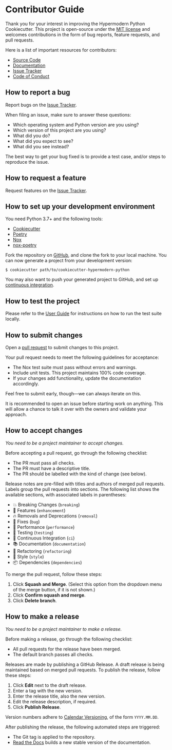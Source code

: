 # Contributor Guide

Thank you for your interest in improving the Hypermodern Python Cookiecutter.
This project is open-source under the [MIT license] and
welcomes contributions in the form of bug reports, feature requests, and pull requests.

Here is a list of important resources for contributors:

- [Source Code]
- [Documentation]
- [Issue Tracker]
- [Code of Conduct]

## How to report a bug

Report bugs on the [Issue Tracker].

When filing an issue, make sure to answer these questions:

- Which operating system and Python version are you using?
- Which version of this project are you using?
- What did you do?
- What did you expect to see?
- What did you see instead?

The best way to get your bug fixed is to provide a test case,
and/or steps to reproduce the issue.

## How to request a feature

Request features on the [Issue Tracker].

## How to set up your development environment

You need Python 3.7+ and the following tools:

- [Cookiecutter]
- [Poetry]
- [Nox]
- [nox-poetry]

Fork the repository on [GitHub],
and clone the fork to your local machine. You can now generate a project
from your development version:

```console
$ cookiecutter path/to/cookiecutter-hypermodern-python
```

You may also want to push your generated project to GitHub,
and set up [continuous integration].

## How to test the project

Please refer to the [User Guide]
for instructions on how to run the test suite locally.

## How to submit changes

Open a [pull request] to submit changes to this project.

Your pull request needs to meet the following guidelines for acceptance:

- The Nox test suite must pass without errors and warnings.
- Include unit tests. This project maintains 100% code coverage.
- If your changes add functionality, update the documentation accordingly.

Feel free to submit early, though—we can always iterate on this.

It is recommended to open an issue before starting work on anything.
This will allow a chance to talk it over with the owners and validate your approach.

## How to accept changes

_You need to be a project maintainer to accept changes._

Before accepting a pull request, go through the following checklist:

- The PR must pass all checks.
- The PR must have a descriptive title.
- The PR should be labelled with the kind of change (see below).

Release notes are pre-filled with titles and authors of merged pull requests.
Labels group the pull requests into sections.
The following list shows the available sections,
with associated labels in parentheses:

- 💥 Breaking Changes (`breaking`)
- 🚀 Features (`enhancement`)
- 🔥 Removals and Deprecations (`removal`)
- 🐞 Fixes (`bug`)
- 🐎 Performance (`performance`)
- 🚨 Testing (`testing`)
- 👷 Continuous Integration (`ci`)
- 📚 Documentation (`documentation`)
- 🔨 Refactoring (`refactoring`)
- 💄 Style (`style`)
- 📦 Dependencies (`dependencies`)

To merge the pull request, follow these steps:

1. Click **Squash and Merge**.
   (Select this option from the dropdown menu of the merge button, if it is not shown.)
2. Click **Confirm squash and merge**.
3. Click **Delete branch**.

## How to make a release

_You need to be a project maintainer to make a release._

Before making a release, go through the following checklist:

- All pull requests for the release have been merged.
- The default branch passes all checks.

Releases are made by publishing a GitHub Release.
A draft release is being maintained based on merged pull requests.
To publish the release, follow these steps:

1. Click **Edit** next to the draft release.
2. Enter a tag with the new version.
3. Enter the release title, also the new version.
4. Edit the release description, if required.
5. Click **Publish Release**.

Version numbers adhere to [Calendar Versioning],
of the form `YYYY.MM.DD`.

After publishing the release, the following automated steps are triggered:

- The Git tag is applied to the repository.
- [Read the Docs] builds a new stable version of the documentation.

[calendar versioning]: https://calver.org/
[continuous integration]: https://cookiecutter-hypermodern-python.readthedocs.io/en/stable/quickstart.html#continuous-integration
[cookiecutter]: https://cookiecutter.readthedocs.io/
[documentation]: https://cookiecutter-hypermodern-python.readthedocs.io/
[github]: https://github.com/cjolowicz/cookiecutter-hypermodern-python
[issue tracker]: https://github.com/cjolowicz/cookiecutter-hypermodern-python/issues
[mit license]: https://opensource.org/licenses/MIT
[nox]: https://nox.thea.codes/
[nox-poetry]: https://nox-poetry.readthedocs.io/
[poetry]: https://python-poetry.org/
[pull request]: https://github.com/cjolowicz/cookiecutter-hypermodern-python/pulls
[read the docs]: https://cookiecutter-hypermodern-python.readthedocs.io/
[source code]: https://github.com/cjolowicz/cookiecutter-hypermodern-python
[user guide]: https://cookiecutter-hypermodern-python.readthedocs.io/en/latest/guide.html#how-to-test-your-project

<!-- github-only -->

[code of conduct]: CODE_OF_CONDUCT.md
